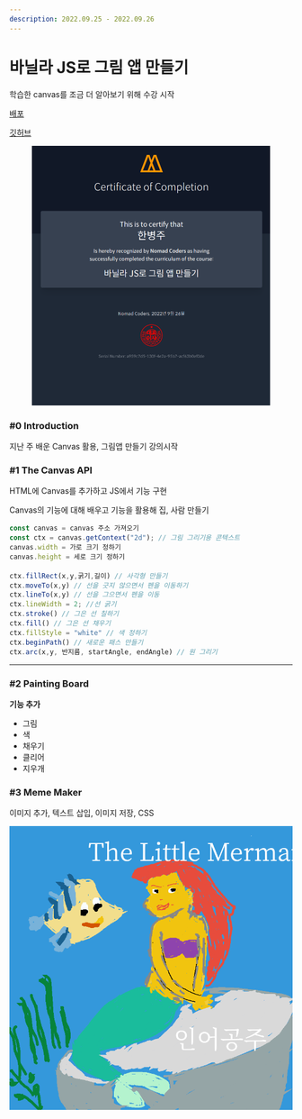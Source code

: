 ```yaml
---
description: 2022.09.25 - 2022.09.26
---
```


# 바닐라 JS로 그림 앱 만들기

학습한 canvas를 조금 더 알아보기 위해 수강 시작



[배포](https://onemorebottlee.github.io/drawing-app/)

[깃허브](https://github.com/OneMoreBottlee/drawing-app)



<figure><img src="../../.gitbook/assets/image (22).png" alt=""><figcaption></figcaption></figure>



### #0 Introduction

지난 주 배운 Canvas 활용, 그림앱 만들기 강의시작



### #1 The Canvas API

HTML에 Canvas를 추가하고 JS에서 기능 구현

Canvas의 기능에 대해 배우고 기능을 활용해 집, 사람 만들기

```jsx
const canvas = canvas 주소 가져오기
const ctx = canvas.getContext("2d"); // 그림 그리기용 콘텍스트
canvas.width = 가로 크기 정하기
canvas.height = 세로 크기 정하기

ctx.fillRect(x,y,굵기,길이) // 사각형 만들기
ctx.moveTo(x,y) // 선을 긋지 않으면서 펜을 이동하기
ctx.lineTo(x,y) // 선을 그으면서 펜을 이동
ctx.lineWidth = 2; //선 굵기
ctx.stroke() // 그은 선 칠하기
ctx.fill() // 그은 선 채우기
ctx.fillStyle = "white" // 색 정하기
ctx.beginPath() // 새로운 패스 만들기
ctx.arc(x,y, 반지름, startAngle, endAngle) // 원 그리기

```

***

### #2 Painting Board

**기능 추가**

* 그림
* 색
* 채우기
* 클리어
* 지우개



### #3 Meme Maker

이미지 추가, 텍스트 삽입, 이미지 저장, CSS

![](<../../.gitbook/assets/image (79).png>)

